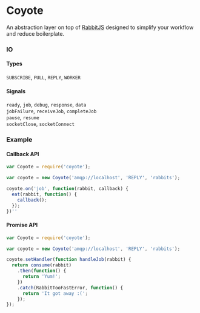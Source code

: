 # Coyote

An abstraction layer on top of [RabbitJS](https://github.com/squaremo/rabbit.js)
designed to simplify your workflow and reduce boilerplate.

### IO

#### Types

`SUBSCRIBE`, `PULL`, `REPLY`, `WORKER`

#### Signals

`ready`, `job`, `debug`, `response`, `data`  
`jobFailure`, `receiveJob`, `completeJob`  
`pause`, `resume`  
`socketClose`, `socketConnect`  

### Example

#### Callback API

```javascript
var Coyote = require('coyote');

var coyote = new Coyote('amqp://localhost', 'REPLY', 'rabbits');

coyote.on('job', function(rabbit, callback) {
  eat(rabbit, function() {
    callback();
  });
})''
```

#### Promise API

```javascript
var Coyote = require('coyote');

var coyote = new Coyote('amqp://localhost', 'REPLY', 'rabbits');

coyote.setHandler(function handleJob(rabbit) {
  return consume(rabbit)
    .then(function() {
      return 'Yum!';
    })
    .catch(RabbitTooFastError, function() {
      return 'It got away :(';
    });
});
```
